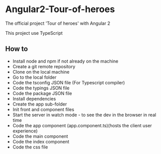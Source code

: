 # Angular2-Tour-of-heroes
The official project 'Tour of heroes' with Angular 2

This project use TypeScript

How to
- 
- Install node and npm if not already on the machine
- Create a git remote repository
- Clone on the local machine
- Go to the local folder
- Code the tsconfig JSON file (For Typescript compiler)
- Code the typings JSON file
- Code the package JSON file
- Install dependencies
- Create the app sub-folder
- Init front and component files
- Start the server in watch mode - to see the dev in the browser in real time
- Code the app component (app.component.ts)(hosts the client user experience)
- Code the main component
- Code the index component
- Code the css file
